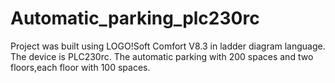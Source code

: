 # Automatic_parking_plc230rc

Project was built using LOGO!Soft Comfort V8.3 in ladder diagram language. The device is PLC230rc. The automatic parking with 200 spaces and two floors,each floor with 100 spaces.
